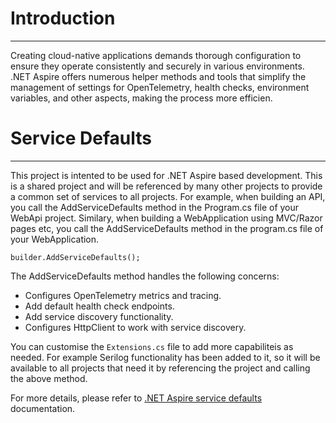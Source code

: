 # Introduction 
---
Creating cloud-native applications demands thorough configuration to ensure they operate consistently and securely in various environments. .NET Aspire offers numerous helper methods and tools that simplify the management of settings for OpenTelemetry, health checks, environment variables, and other aspects, making the process more efficien.

# Service Defaults
---
 This project is intented to be used for .NET Aspire based development. This is a shared project and will be referenced by many other projects to provide a common set of services to all projects. For example, when building an API, you call the AddServiceDefaults method in the Program.cs file of your WebApi project. Similary, when building a WebApplication using MVC/Razor pages etc, you call the AddServiceDefaults method in the program.cs file of your WebApplication.

 ```charp
 builder.AddServiceDefaults();
 ```

 The AddServiceDefaults method handles the following concerns:

- Configures OpenTelemetry metrics and tracing.
- Add default health check endpoints.
- Add service discovery functionality.
- Configures HttpClient to work with service discovery.

You can customise the `Extensions.cs` file to add more capabiliteis as needed. For example Serilog functionality has been added to it, so it will be available to all projects that need it by referencing the project and calling the above method.

For more details, please refer to [.NET Aspire service defaults](https://learn.microsoft.com/en-us/dotnet/aspire/fundamentals/service-defaults#custom-service-defaults) documentation.